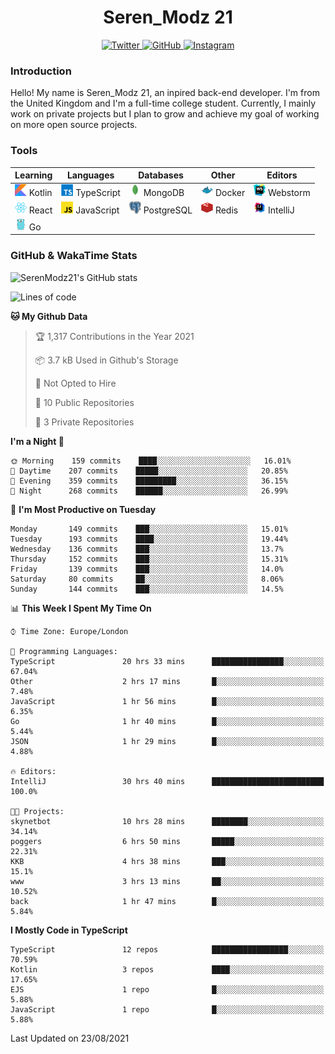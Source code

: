 <div align="center">
  <h1>Seren_Modz 21</h1>
  <a href="https://twitter.com/SerenModz21">
    <img alt="Twitter" src="https://img.shields.io/badge/twitter%20-%231DA1F2.svg?&style=for-the-badge&logo=Twitter&logoColor=white">
  </a>
  <a href="https://github.com/SerenModz21">
    <img alt="GitHub" src="https://img.shields.io/badge/github%20-%23121011.svg?&style=for-the-badge&logo=github&logoColor=white">
  </a>
  <a href="https://www.instagram.com/serenmodz21">
    <img alt="Instagram" src="https://img.shields.io/badge/instagram%20-%23E4405F.svg?&style=for-the-badge&logo=Instagram&logoColor=white">
  </a>
</div>

### Introduction

Hello! My name is Seren_Modz 21, an inpired back-end developer. I'm from the United Kingdom and I'm a full-time college student. Currently, I mainly work on private projects but I plan to grow and achieve my goal of working on more open source projects. 

### Tools

 **Learning**                                        | **Languages**                                               | **Databases**                                               | **Other**                                           | **Editors**                                                  
-----------------------------------------------------|-------------------------------------------------------------|-------------------------------------------------------------|-----------------------------------------------------|--------------------------------------------------------------
 <img width="19px" src="./assets/kotlin.svg"> Kotlin | <img width="19px" src="./assets/typescript.svg"> TypeScript | <img width="19px" src="./assets/mongodb.svg"> MongoDB       | <img width="19px" src="./assets/docker.svg"> Docker | <img width="19px" src="./assets/webstorm.svg"> Webstorm      
 <img width="19px" src="./assets/react.svg"> React   | <img width="19px" src="./assets/javascript.svg"> JavaScript | <img width="19px" src="./assets/postgresql.svg"> PostgreSQL | <img width="19px" src="./assets/redis.svg"> Redis   | <img width="19px" src="./assets/intellij-idea.svg"> IntelliJ
 <img width="19px" src="./assets/go.svg"> Go         |                                                             |                                                             |                                                     |                                                                                                               

### GitHub & WakaTime Stats

![SerenModz21's GitHub stats](https://github-readme-stats.vercel.app/api?username=SerenModz21&show_icons=true&theme=dark)

<!--START_SECTION:waka-->
![Lines of code](https://img.shields.io/badge/From%20Hello%20World%20I%27ve%20Written-20197%20lines%20of%20code-blue)

**🐱 My Github Data** 

> 🏆 1,317 Contributions in the Year 2021
 > 
> 📦 3.7 kB Used in Github's Storage 
 > 
> 🚫 Not Opted to Hire
 > 
> 📜 10 Public Repositories 
 > 
> 🔑 3 Private Repositories  
 > 
**I'm a Night 🦉** 

```text
🌞 Morning    159 commits    ████░░░░░░░░░░░░░░░░░░░░░   16.01% 
🌆 Daytime    207 commits    █████░░░░░░░░░░░░░░░░░░░░   20.85% 
🌃 Evening    359 commits    █████████░░░░░░░░░░░░░░░░   36.15% 
🌙 Night      268 commits    ██████░░░░░░░░░░░░░░░░░░░   26.99%

```
📅 **I'm Most Productive on Tuesday** 

```text
Monday       149 commits    ███░░░░░░░░░░░░░░░░░░░░░░   15.01% 
Tuesday      193 commits    ████░░░░░░░░░░░░░░░░░░░░░   19.44% 
Wednesday    136 commits    ███░░░░░░░░░░░░░░░░░░░░░░   13.7% 
Thursday     152 commits    ███░░░░░░░░░░░░░░░░░░░░░░   15.31% 
Friday       139 commits    ███░░░░░░░░░░░░░░░░░░░░░░   14.0% 
Saturday     80 commits     ██░░░░░░░░░░░░░░░░░░░░░░░   8.06% 
Sunday       144 commits    ███░░░░░░░░░░░░░░░░░░░░░░   14.5%

```


📊 **This Week I Spent My Time On** 

```text
⌚︎ Time Zone: Europe/London

💬 Programming Languages: 
TypeScript               20 hrs 33 mins      ████████████████░░░░░░░░░   67.04% 
Other                    2 hrs 17 mins       █░░░░░░░░░░░░░░░░░░░░░░░░   7.48% 
JavaScript               1 hr 56 mins        █░░░░░░░░░░░░░░░░░░░░░░░░   6.35% 
Go                       1 hr 40 mins        █░░░░░░░░░░░░░░░░░░░░░░░░   5.44% 
JSON                     1 hr 29 mins        █░░░░░░░░░░░░░░░░░░░░░░░░   4.88%

🔥 Editors: 
IntelliJ                 30 hrs 40 mins      █████████████████████████   100.0%

🐱‍💻 Projects: 
skynetbot                10 hrs 28 mins      ████████░░░░░░░░░░░░░░░░░   34.14% 
poggers                  6 hrs 50 mins       █████░░░░░░░░░░░░░░░░░░░░   22.31% 
KKB                      4 hrs 38 mins       ███░░░░░░░░░░░░░░░░░░░░░░   15.1% 
www                      3 hrs 13 mins       ██░░░░░░░░░░░░░░░░░░░░░░░   10.52% 
back                     1 hr 47 mins        █░░░░░░░░░░░░░░░░░░░░░░░░   5.84%

```

**I Mostly Code in TypeScript** 

```text
TypeScript               12 repos            █████████████████░░░░░░░░   70.59% 
Kotlin                   3 repos             ████░░░░░░░░░░░░░░░░░░░░░   17.65% 
EJS                      1 repo              █░░░░░░░░░░░░░░░░░░░░░░░░   5.88% 
JavaScript               1 repo              █░░░░░░░░░░░░░░░░░░░░░░░░   5.88%

```



 Last Updated on 23/08/2021
<!--END_SECTION:waka-->
